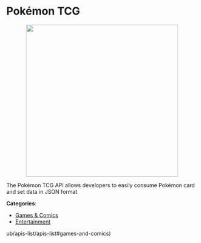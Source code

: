 # Pokémon TCG
<p align="center">
    <img width="400" src="https://raw.githubusercontent.com/apis-list/apis-list/apis/pokemon-tcg/logo_256x256.png" />
</p>

The Pokémon TCG API allows developers to easily consume Pokémon card and set data in JSON format



**Categories**:
- [Games & Comics](https://github.com/apis-list/apis-list#games-and-comics)
- [Entertainment](https://github.com/apis-list/apis-list#entertainment)





ub/apis-list/apis-list#games-and-comics)




